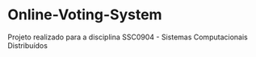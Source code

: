 # Online-Voting-System
Projeto realizado para a disciplina SSC0904 - Sistemas Computacionais Distribuídos

